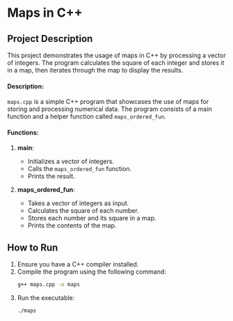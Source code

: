# Maps in C++

## Project Description
This project demonstrates the usage of maps in C++ by processing a vector of integers. The program calculates the square of each integer and stores it in a map, then iterates through the map to display the results.

#### Description:
`maps.cpp` is a simple C++ program that showcases the use of maps for storing and processing numerical data. The program consists of a main function and a helper function called `maps_ordered_fun`.

#### Functions:

1. **main**: 
    - Initializes a vector of integers.
    - Calls the `maps_ordered_fun` function.
    - Prints the result.

2. **maps_ordered_fun**: 
    - Takes a vector of integers as input.
    - Calculates the square of each number.
    - Stores each number and its square in a map.
    - Prints the contents of the map.

## How to Run
1. Ensure you have a C++ compiler installed.
2. Compile the program using the following command:
    ```sh
    g++ maps.cpp -o maps
    ```
3. Run the executable:
    ```sh
    ./maps
    ```


